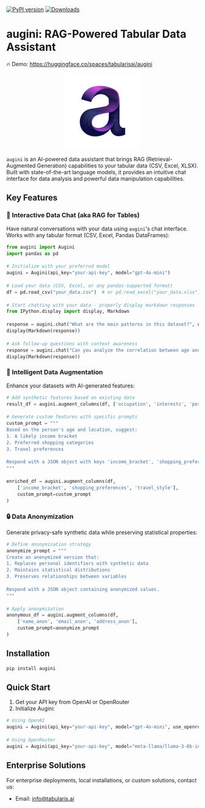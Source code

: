 [![PyPI version](https://badge.fury.io/py/augini.svg)](https://badge.fury.io/py/augini) [![Downloads](https://static.pepy.tech/badge/augini)](https://pepy.tech/project/augini)

# augini: RAG-Powered Tabular Data Assistant

🔥  Demo: https://huggingface.co/spaces/tabularisai/augini

<p align="center">
  <img src="img/logo_augini.png" alt="augini logo" width="200"/>
</p>

`augini` is an AI-powered data assistant that brings RAG (Retrieval-Augmented Generation) capabilities to your tabular data (CSV, Excel, XLSX). Built with state-of-the-art language models, it provides an intuitive chat interface for data analysis and powerful data manipulation capabilities.

## Key Features

### 🤖 Interactive Data Chat (aka RAG for Tables)

Have natural conversations with your data using `augini`'s chat interface. Works with any tabular format (CSV, Excel, Pandas DataFrames):

```python
from augini import Augini
import pandas as pd

# Initialize with your preferred model
augini = Augini(api_key="your-api-key", model="gpt-4o-mini")

# Load your data (CSV, Excel, or any pandas-supported format)
df = pd.read_csv("your_data.csv")  # or pd.read_excel("your_data.xlsx")

# Start chatting with your data - properly display markdown responses
from IPython.display import display, Markdown

response = augini.chat("What are the main patterns in this dataset?", df)
display(Markdown(response))

# Ask follow-up questions with context awareness
response = augini.chat("Can you analyze the correlation between age and income?", df)
display(Markdown(response))
```

### 🔄 Intelligent Data Augmentation

Enhance your datasets with AI-generated features:

```python
# Add synthetic features based on existing data
result_df = augini.augment_columns(df, ['occupation', 'interests', 'personality_type'])

# Generate custom features with specific prompts
custom_prompt = """
Based on the person's age and location, suggest:
1. A likely income bracket
2. Preferred shopping categories
3. Travel preferences

Respond with a JSON object with keys 'income_bracket', 'shopping_preferences', 'travel_style'.
"""

enriched_df = augini.augment_columns(df, 
    ['income_bracket', 'shopping_preferences', 'travel_style'],
    custom_prompt=custom_prompt
)
```

### 🔒 Data Anonymization

Generate privacy-safe synthetic data while preserving statistical properties:

```python
# Define anonymization strategy
anonymize_prompt = """
Create an anonymized version that:
1. Replaces personal identifiers with synthetic data
2. Maintains statistical distributions
3. Preserves relationships between variables

Respond with a JSON object containing anonymized values.
"""

# Apply anonymization
anonymous_df = augini.augment_columns(df, 
    ['name_anon', 'email_anon', 'address_anon'],
    custom_prompt=anonymize_prompt
)
```

## Installation

```bash
pip install augini
```

## Quick Start

1. Get your API key from OpenAI or OpenRouter
2. Initialize Augini:
```python
# Using OpenAI
augini = Augini(api_key="your-api-key", model="gpt-4o-mini", use_openrouter=False)

# Using OpenRouter
augini = Augini(api_key="your-api-key", model="meta-llama/llama-3-8b-instruct", use_openrouter=True)
```

## Enterprise Solutions

For enterprise deployments, local installations, or custom solutions, contact us:
- Email: info@tabularis.ai
